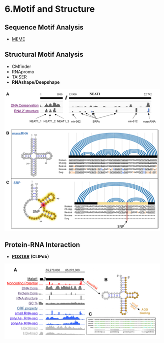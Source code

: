 # 6.Motif and Structure

## Sequence Motif Analysis

* [MEME](http://meme-suite.org/tools/meme)

## Structural Motif Analysis

* CMfinder
* RNApromo
* TAISER
* **RNAshape/Deepshape**

![](../.gitbook/assets/structural-motifs.png)

## Protein-RNA Interaction

* [**POSTAR**](http://lulab.life.tsinghua.edu.cn/postar/) **\(CLIPdb\)**

![](../.gitbook/assets/structural-motif-rbp.png)

